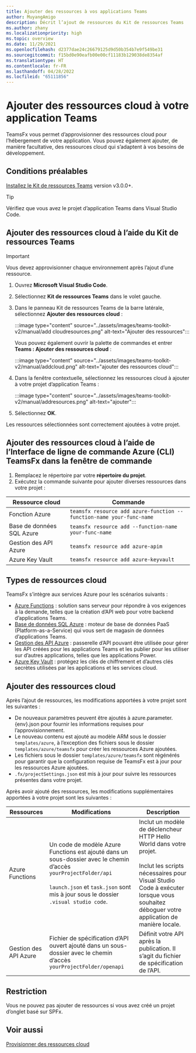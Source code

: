 ```yaml
---
title: Ajouter des ressources à vos applications Teams
author: MuyangAmigo
description: Décrit l’ajout de ressources du Kit de ressources Teams
ms.author: zhany
ms.localizationpriority: high
ms.topic: overview
ms.date: 11/29/2021
ms.openlocfilehash: d2377dae24c26679125d9d50b354b7e9f549be31
ms.sourcegitcommit: f15bd0e90eafb00e00cf11183b129038de8354af
ms.translationtype: HT
ms.contentlocale: fr-FR
ms.lasthandoff: 04/28/2022
ms.locfileid: "65111856"
---
```

# <a name="add-cloud-resources-to-your-teams-app"></a>Ajouter des ressources cloud à votre application Teams

TeamsFx vous permet d’approvisionner des ressources cloud pour l’hébergement de votre application. Vous pouvez également ajouter, de manière facultative, des ressources cloud qui s’adaptent à vos besoins de développement.

## <a name="prerequisite"></a>Conditions préalables

[Installez le Kit de ressources Teams](https://marketplace.visualstudio.com/items?itemName=TeamsDevApp.ms-teams-vscode-extension) version v3.0.0+.

> [!TIP]
> Vérifiez que vous avez le projet d’application Teams dans Visual Studio Code.

## <a name="add-cloud-resources-using-teams-toolkit"></a>Ajouter des ressources cloud à l’aide du Kit de ressources Teams

> [!IMPORTANT]
> Vous devez approvisionner chaque environnement après l’ajout d’une ressource.

1. Ouvrez **Microsoft Visual Studio Code**.
1. Sélectionnez **Kit de ressources Teams** dans le volet gauche.
1. Dans le panneau Kit de ressources Teams de la barre latérale, sélectionnez **Ajouter des ressources cloud** :

    :::image type="content" source="../assets/images/teams-toolkit-v2/manual/add cloudresources.png" alt-text="Ajouter des ressources":::

   Vous pouvez également ouvrir la palette de commandes et entrer **Teams : Ajouter des ressources cloud** :

    :::image type="content" source="../assets/images/teams-toolkit-v2/manual/addcloud.png" alt-text="ajouter des ressources cloud":::

1. Dans la fenêtre contextuelle, sélectionnez les ressources cloud à ajouter à votre projet d’application Teams :

     :::image type="content" source="../assets/images/teams-toolkit-v2/manual/addresources.png" alt-text="ajouter":::

1. Sélectionnez **OK**.

Les ressources sélectionnées sont correctement ajoutées à votre projet.

## <a name="add-cloud-resources-using-teamsfx-cli-in-command-window"></a>Ajouter des ressources cloud à l’aide de l’Interface de ligne de commande Azure (CLI) TeamsFx dans la fenêtre de commande

1. Remplacez le répertoire par votre **répertoire du projet**.
1. Exécutez la commande suivante pour ajouter diverses ressources dans votre projet :

|Ressource cloud|Commande|
|---------------|----------|
| Fonction Azure|`teamsfx resource add azure-function --function-name your-func-name`|
| Base de données SQL Azure|`teamsfx resource add --function-name your-func-name`|
| Gestion des API Azure|`teamsfx resource add azure-apim`|
| Azure Key Vault|`teamsfx resource add azure-keyvault`|

## <a name="types-of-cloud-resources"></a>Types de ressources cloud

TeamsFx s’intègre aux services Azure pour les scénarios suivants :

- [Azure Functions](/azure/azure-functions/functions-overview) : solution sans serveur pour répondre à vos exigences à la demande, telles que la création d’API web pour votre backend d’applications Teams.
- [Base de données SQL Azure](/azure/azure-sql/database/sql-database-paas-overview) : moteur de base de données PaaS (Platform-as-a-Service) qui vous sert de magasin de données d’applications Teams.
- [Gestion des API Azure](/azure/azure-sql/database/sql-database-paas-overview) : passerelle d’API pouvant être utilisée pour gérer les API créées pour les applications Teams et les publier pour les utiliser sur d’autres applications, telles que les applications Power.
- [Azure Key Vault](/azure/key-vault/general/overview) : protégez les clés de chiffrement et d’autres clés secrètes utilisées par les applications et les services cloud.

## <a name="add-cloud-resources"></a>Ajouter des ressources cloud

Après l’ajout de ressources, les modifications apportées à votre projet sont les suivantes :

- De nouveaux paramètres peuvent être ajoutés à azure.parameter.{env}.json pour fournir les informations requises pour l’approvisionnement.
- Le nouveau contenu est ajouté au modèle ARM sous le dossier `templates/azure`, à l’exception des fichiers sous le dossier `templates/azure/teamsfx` pour créer les ressources Azure ajoutées.
- Les fichiers sous le dossier `templates/azure/teamsfx` sont régénérés pour garantir que la configuration requise de TeamsFx est à jour pour les ressources Azure ajoutées.
- `.fx/projectSettings.json` est mis à jour pour suivre les ressources présentes dans votre projet.

Après avoir ajouté des ressources, les modifications supplémentaires apportées à votre projet sont les suivantes :

|Ressources|Modifications|Description|
|---------------|---------------|-----------------------------|
|Azure Functions|Un code de modèle Azure Functions est ajouté dans un sous-dossier avec le chemin d’accès `yourProjectFolder/api`</br></br>`launch.json` et `task.json` sont mis à jour sous le dossier `.visual studio code`.| Inclut un modèle de déclencheur HTTP Hello World dans votre projet.</br></br> Inclut les scripts nécessaires pour Visual Studio Code à exécuter lorsque vous souhaitez déboguer votre application de manière locale.|
|Gestion des API Azure|Fichier de spécification d’API ouvert ajouté dans un sous-dossier avec le chemin d’accès `yourProjectFolder/openapi`|Définit votre API après la publication. Il s’agit du fichier de spécification de l’API.|

## <a name="limitation"></a>Restriction

Vous ne pouvez pas ajouter de ressources si vous avez créé un projet d’onglet basé sur SPFx.

## <a name="see-also"></a>Voir aussi

[Provisionner des ressources cloud](provision.md)
